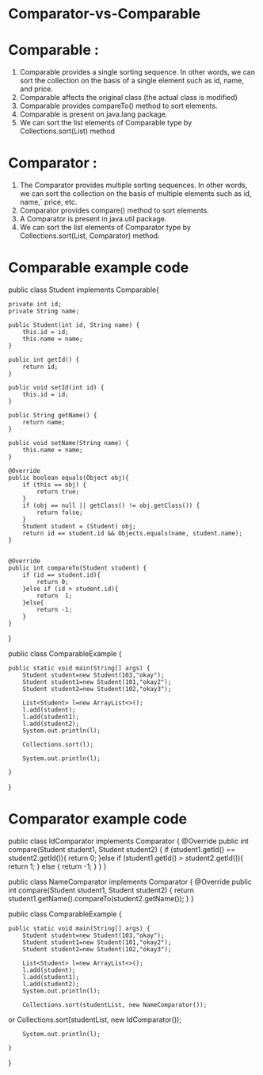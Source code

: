 # Comparator-vs-Comparable


# Comparable :
1) Comparable provides a single sorting sequence. In other words, we can sort the collection on the basis of a single element such as id, name, and price.
2) Comparable affects the original class (the actual class is modified)
3) Comparable provides compareTo() method to sort elements.
4) Comparable is present on java.lang package.
5) We can sort the list elements of Comparable type by Collections.sort(List) method

# Comparator :

1) The Comparator provides multiple sorting sequences. In other words, we can sort the collection on the basis of multiple elements such as id, name,` price, etc.
2) Comparator provides compare() method to sort elements.
3) A Comparator is present in java.util package.
4) We can sort the list elements of Comparator type by Collections.sort(List, Comparator) method.


# Comparable example code 

public class Student implements Comparable<Student>{

    private int id;
    private String name;

    public Student(int id, String name) {
        this.id = id;
        this.name = name;
    }

    public int getId() {
        return id;
    }

    public void setId(int id) {
        this.id = id;
    }

    public String getName() {
        return name;
    }

    public void setName(String name) {
        this.name = name;
    }

    @Override
    public boolean equals(Object obj){
        if (this == obj) {
            return true;
        }
        if (obj == null || getClass() != obj.getClass()) {
            return false;
        }
        Student student = (Student) obj;
        return id == student.id && Objects.equals(name, student.name);
    }


    @Override
    public int compareTo(Student student) {
        if (id == student.id){
            return 0;
        }else if (id > student.id){
            return  1;
        }else{
            return -1;
        }
    }
}

public class ComparableExample {

	public static void main(String[] args) {
		Student student=new Student(103,"okay");
		Student student1=new Student(101,"okay2");
		Student student2=new Student(102,"okay3");

		List<Student> l=new ArrayList<>();
		l.add(student);
		l.add(student1);
		l.add(student2);
		System.out.println(l);
	
		Collections.sort(l);
		
		System.out.println(l);

	}

}  


# Comparator example code 
 
  public class IdComparator implements Comparator<Student> {
    @Override
    public int compare(Student student1, Student student2) {
        if (student1.getId() ==  student2.getId()){
            return 0;
        }else if (student1.getId() > student2.getId()){
            return 1;
        } else {
            return -1;
        }
    }
}
  
public class NameComparator implements Comparator<Student> {
    @Override
    public int compare(Student student1, Student student2) {
        return student1.getName().compareTo(student2.getName());
    }
}
  
public class ComparableExample {

	public static void main(String[] args) {
		Student student=new Student(103,"okay");
		Student student1=new Student(101,"okay2");
		Student student2=new Student(102,"okay3");

		List<Student> l=new ArrayList<>();
		l.add(student);
		l.add(student1);
		l.add(student2);
		System.out.println(l);
	
		Collections.sort(studentList, new NameComparator());
or
Collections.sort(studentList, new IdComparator());
		
		System.out.println(l);

	}

}   
